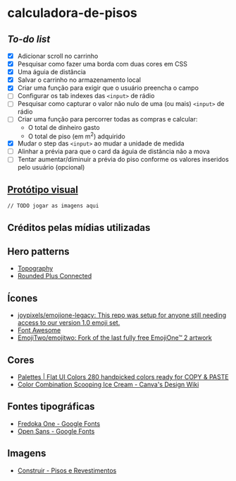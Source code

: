 # calculadora-de-pisos

## _To-do list_

- [X] Adicionar scroll no carrinho
- [X] Pesquisar como fazer uma borda com duas cores em CSS
- [X] Uma águia de distância
- [X] Salvar o carrinho no armazenamento local
- [X] Criar uma função para exigir que o usuário preencha o campo
- [ ] Configurar os tab indexes das `<input>` de rádio
- [ ] Pesquisar como capturar o valor não nulo de uma (ou mais) `<input>` de rádio 
- [ ] Criar uma função para percorrer todas as compras e calcular:
  - O total de dinheiro gasto
  - O total de piso (em m<sup>2</sup>) adquirido
- [X] Mudar o step das `<input>` ao mudar a unidade de medida
- [ ] Alinhar a prévia para que o card da águia de distância não a mova
- [ ] Tentar aumentar/diminuir a prévia do piso conforme os valores inseridos pelo usuário (opcional)

## [Protótipo visual](https://figma.fun/C1bSRZ)

`// TODO jogar as imagens aqui`

## Créditos pelas mídias utilizadas

## Hero patterns

- [Topography](https://heropatterns.com/)
- [Rounded Plus Connected](https://heropatterns.com/)

## Ícones

- [joypixels/emojione-legacy: This repo was setup for anyone still needing access to our version 1.0 emoji set.](https://github.com/joypixels/emojione-legacy)
- [Font Awesome](https://fontawesome.com/)
- [EmojiTwo/emojitwo: Fork of the last fully free EmojiOne™ 2 artwork](https://github.com/EmojiTwo/emojitwo)

## Cores

- [Palettes | Flat UI Colors 280 handpicked colors ready for COPY & PASTE](https://flatuicolors.com/)
- [Color Combination Scooping Ice Cream - Canva's Design Wiki](https://www.canva.com/colors/color-palettes/scooping-ice-cream/)

## Fontes tipográficas

- [Fredoka One - Google Fonts](https://fonts.google.com/specimen/Fredoka+One?query=Fredoka+One)
- [Open Sans - Google Fonts](https://fonts.google.com/specimen/Open+Sans?query=open+sans)

## Imagens

- [Construir - Pisos e Revestimentos](https://lojasconstruir.com.br/#!/produtos)

